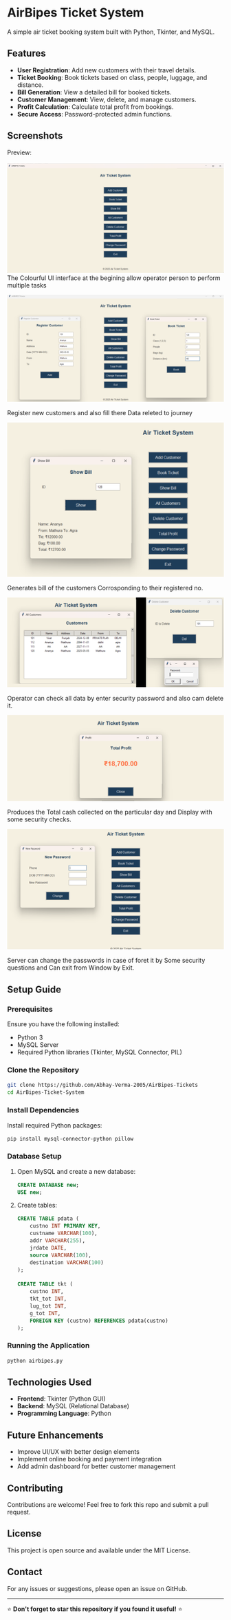 # AirBipes Ticket System

A simple air ticket booking system built with Python, Tkinter, and MySQL.

## Features

- **User Registration**: Add new customers with their travel details.
- **Ticket Booking**: Book tickets based on class, people, luggage, and distance.
- **Bill Generation**: View a detailed bill for booked tickets.
- **Customer Management**: View, delete, and manage customers.
- **Profit Calculation**: Calculate total profit from bookings.
- **Secure Access**: Password-protected admin functions.

## Screenshots

Preview:
<br>
<br>
![Alt Text](Scans/U1.png)
<BR>
The Colourful UI interface at the begining allow operator person to perform multiple tasks
<BR>

![Alt Text](Scans/U2.png)
<BR>

Register new customers and also fill there Data releted to journey
<BR>

![Alt Text](Scans/U3.png)
<BR>

Generates bill of the customers Corrosponding to their registered no.
<BR>

![Alt Text](Scans/U4.png)
<BR>

Operator can check all data by enter security password and also cam delete it.
<BR>

![Alt Text](Scans/U5.png)
<BR>

Produces the Total cash collected on the particular day and Display with some security checks.
<BR>

![Alt Text](Scans/U6.png)
<BR>

Server can change the passwords in case of foret it by Some security questions and Can exit from Window by Exit.


## Setup Guide

### Prerequisites

Ensure you have the following installed:
- Python 3
- MySQL Server
- Required Python libraries (Tkinter, MySQL Connector, PIL)

### Clone the Repository

```sh
git clone https://github.com/Abhay-Verma-2005/AirBipes-Tickets
cd AirBipes-Ticket-System
```

### Install Dependencies

Install required Python packages:
```sh
pip install mysql-connector-python pillow
```

### Database Setup

1. Open MySQL and create a new database:
   ```sql
   CREATE DATABASE new;
   USE new;
   ```
2. Create tables:
   ```sql
   CREATE TABLE pdata (
       custno INT PRIMARY KEY,
       custname VARCHAR(100),
       addr VARCHAR(255),
       jrdate DATE,
       source VARCHAR(100),
       destination VARCHAR(100)
   );
   
   CREATE TABLE tkt (
       custno INT,
       tkt_tot INT,
       lug_tot INT,
       g_tot INT,
       FOREIGN KEY (custno) REFERENCES pdata(custno)
   );
   ```

### Running the Application

```sh
python airbipes.py
```

## Technologies Used

- **Frontend**: Tkinter (Python GUI)
- **Backend**: MySQL (Relational Database)
- **Programming Language**: Python

## Future Enhancements

- Improve UI/UX with better design elements
- Implement online booking and payment integration
- Add admin dashboard for better customer management

## Contributing

Contributions are welcome! Feel free to fork this repo and submit a pull request.

## License

This project is open source and available under the MIT License.

## Contact

For any issues or suggestions, please open an issue on GitHub.

---

⭐ **Don't forget to star this repository if you found it useful!** ⭐
